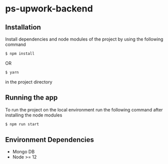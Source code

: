 # ps-upwork-backend


## Installation

Install dependencies and node modules of the project by using the following command
```bash
$ npm install
``` 
OR
```bash
$ yarn
```
in the project directory


## Running the app
To run the project on the local environment run the following command after installing the node modules
```bash
$ npm run start
```

## Environment Dependencies
- Mongo DB
- Node >= 12